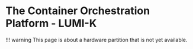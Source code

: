 # The Container Orchestration Platform - LUMI-K

!!! warning
    This page is about a hardware partition that is not yet available.
